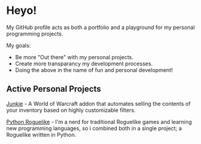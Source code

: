# Heyo!

My GitHub profile acts as both a portfolio and a playground for my personal programming projects.

My goals:
- Be more "Out there" with my personal projects.
- Create more transparancy my development processes.
- Doing the above in the name of fun and personal development!


## Active Personal Projects
[Junkie](https://github.com/Klexidor/Junkie) - A World of Warcraft addon that automates selling the contents of your inventory based on highly customizable filters.  

[Python Roguelike](https://github.com/Klexidor/Python-Roguelike) - I'm a nerd for traditional Roguelike games and learning new programming languages, so i combined both in a single project; a Roguelike written in Python.
